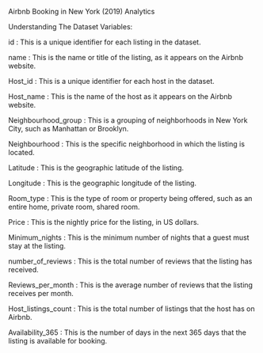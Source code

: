 Airbnb Booking in New York (2019) Analytics

Understanding The Dataset Variables:

id : This is a unique identifier for each listing in the dataset.

name : This is the name or title of the listing, as it appears on the Airbnb website.

Host_id : This is a unique identifier for each host in the dataset.

Host_name : This is the name of the host as it appears on the Airbnb website.

Neighbourhood_group : This is a grouping of neighborhoods in New York City, such as Manhattan or Brooklyn.

Neighbourhood : This is the specific neighborhood in which the listing is located.

Latitude : This is the geographic latitude of the listing.

Longitude : This is the geographic longitude of the listing.

Room_type : This is the type of room or property being offered, such as an entire home, private room, shared room.

Price : This is the nightly price for the listing, in US dollars.

Minimum_nights : This is the minimum number of nights that a guest must stay at the listing.

number_of_reviews : This is the total number of reviews that the listing has received.

Reviews_per_month : This is the average number of reviews that the listing receives per month.

Host_listings_count : This is the total number of listings that the host has on Airbnb.

Availability_365 : This is the number of days in the next 365 days that the listing is available for booking.
